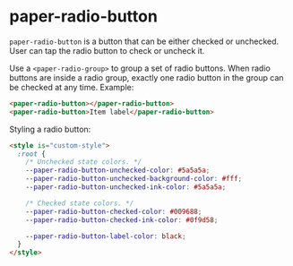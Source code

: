 # paper-radio-button

`paper-radio-button` is a button that can be either checked or unchecked.
User can tap the radio button to check or uncheck it.

Use a `<paper-radio-group>` to group a set of radio buttons.  When radio buttons
are inside a radio group, exactly one radio button in the group can be checked
at any time.
Example:

```html
<paper-radio-button></paper-radio-button>
<paper-radio-button>Item label</paper-radio-button>
```
Styling a radio button:

```html
<style is="custom-style">
  :root {
    /* Unchecked state colors. */
    --paper-radio-button-unchecked-color: #5a5a5a;
    --paper-radio-button-unchecked-background-color: #fff;
    --paper-radio-button-unchecked-ink-color: #5a5a5a;

    /* Checked state colors. */
    --paper-radio-button-checked-color: #009688;
    --paper-radio-button-checked-ink-color: #0f9d58;

    --paper-radio-button-label-color: black;
  }
</style>
```
